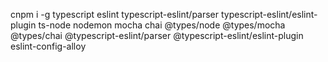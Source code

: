 cnpm i -g typescript eslint typescript-eslint/parser typescript-eslint/eslint-plugin ts-node nodemon mocha chai @types/node @types/mocha @types/chai @typescript-eslint/parser @typescript-eslint/eslint-plugin eslint-config-alloy




